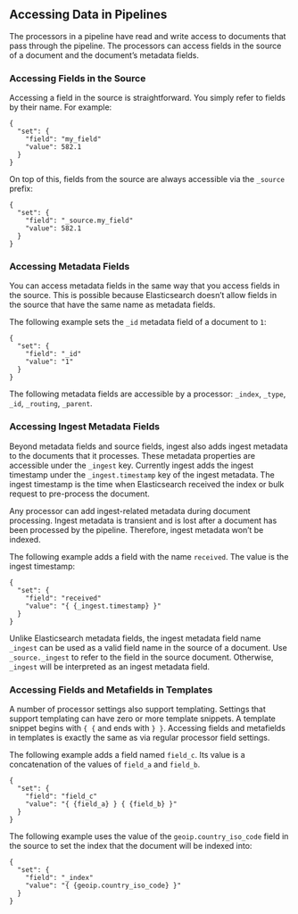 ## Accessing Data in Pipelines

The processors in a pipeline have read and write access to documents that pass through the pipeline. The processors can access fields in the source of a document and the document’s metadata fields.

### Accessing Fields in the Source

Accessing a field in the source is straightforward. You simply refer to fields by their name. For example:
    
    
    {
      "set": {
        "field": "my_field"
        "value": 582.1
      }
    }

On top of this, fields from the source are always accessible via the `_source` prefix:
    
    
    {
      "set": {
        "field": "_source.my_field"
        "value": 582.1
      }
    }

### Accessing Metadata Fields

You can access metadata fields in the same way that you access fields in the source. This is possible because Elasticsearch doesn’t allow fields in the source that have the same name as metadata fields.

The following example sets the `_id` metadata field of a document to `1`:
    
    
    {
      "set": {
        "field": "_id"
        "value": "1"
      }
    }

The following metadata fields are accessible by a processor: `_index`, `_type`, `_id`, `_routing`, `_parent`.

### Accessing Ingest Metadata Fields

Beyond metadata fields and source fields, ingest also adds ingest metadata to the documents that it processes. These metadata properties are accessible under the `_ingest` key. Currently ingest adds the ingest timestamp under the `_ingest.timestamp` key of the ingest metadata. The ingest timestamp is the time when Elasticsearch received the index or bulk request to pre-process the document.

Any processor can add ingest-related metadata during document processing. Ingest metadata is transient and is lost after a document has been processed by the pipeline. Therefore, ingest metadata won’t be indexed.

The following example adds a field with the name `received`. The value is the ingest timestamp:
    
    
    {
      "set": {
        "field": "received"
        "value": "{ {_ingest.timestamp} }"
      }
    }

Unlike Elasticsearch metadata fields, the ingest metadata field name `_ingest` can be used as a valid field name in the source of a document. Use `_source._ingest` to refer to the field in the source document. Otherwise, `_ingest` will be interpreted as an ingest metadata field.

### Accessing Fields and Metafields in Templates

A number of processor settings also support templating. Settings that support templating can have zero or more template snippets. A template snippet begins with `{ {` and ends with `} }`. Accessing fields and metafields in templates is exactly the same as via regular processor field settings.

The following example adds a field named `field_c`. Its value is a concatenation of the values of `field_a` and `field_b`.
    
    
    {
      "set": {
        "field": "field_c"
        "value": "{ {field_a} } { {field_b} }"
      }
    }

The following example uses the value of the `geoip.country_iso_code` field in the source to set the index that the document will be indexed into:
    
    
    {
      "set": {
        "field": "_index"
        "value": "{ {geoip.country_iso_code} }"
      }
    }
